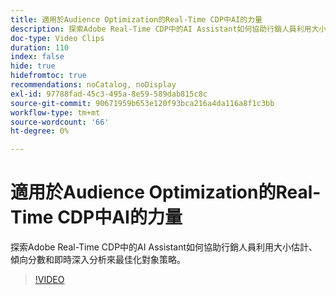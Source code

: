 ```yaml
---
title: 適用於Audience Optimization的Real-Time CDP中AI的力量
description: 探索Adobe Real-Time CDP中的AI Assistant如何協助行銷人員利用大小估計、傾向分數和即時深入分析來最佳化對象策略。
doc-type: Video Clips
duration: 110
index: false
hide: true
hidefromtoc: true
recommendations: noCatalog, noDisplay
exl-id: 97788fad-45c3-495a-8e59-589dab815c8c
source-git-commit: 90671959b653e120f93bca216a4da116a8f1c3bb
workflow-type: tm+mt
source-wordcount: '66'
ht-degree: 0%

---
```


# 適用於Audience Optimization的Real-Time CDP中AI的力量

探索Adobe Real-Time CDP中的AI Assistant如何協助行銷人員利用大小估計、傾向分數和即時深入分析來最佳化對象策略。

<!-- 62_S508_3442517_109_the-power-of-ai-in-realtime-cdp-for-audience-optimization -->
>[!VIDEO](https://video.tv.adobe.com/v/3463029/?learn=on&enablevpops=true&captions=chi_hant)
